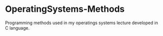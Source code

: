 # OperatingSystems-Methods
Programming methods used in my operatings systems lecture developed in C language.
